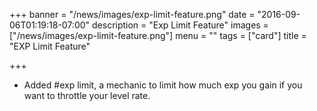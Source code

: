 +++
banner = "/news/images/exp-limit-feature.png"
date = "2016-09-06T01:19:18-07:00"
description = "Exp Limit Feature"
images = ["/news/images/exp-limit-feature.png"]
menu = ""
tags = ["card"]
title = "EXP Limit Feature"

+++
* Added #exp limit, a mechanic to limit how much exp you gain if you want to throttle your level rate.
<!--more-->